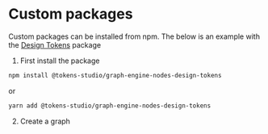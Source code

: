 # Custom packages 

Custom packages can be installed from npm. The below is an example with the [Design Tokens](https://www.npmjs.com/package/@tokens-studio/graph-engine-nodes-design-tokens) package

1. First install the package

```bash 
npm install @tokens-studio/graph-engine-nodes-design-tokens
```
or 
```bash
yarn add @tokens-studio/graph-engine-nodes-design-tokens
```

2. Create a graph

```



```
 



